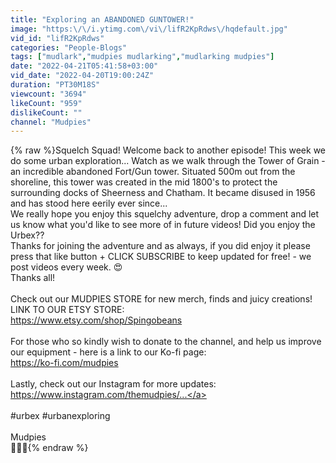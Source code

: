 ```yaml
---
title: "Exploring an ABANDONED GUNTOWER!"
image: "https:\/\/i.ytimg.com\/vi\/lifR2KpRdws\/hqdefault.jpg"
vid_id: "lifR2KpRdws"
categories: "People-Blogs"
tags: ["mudlark","mudpies mudlarking","mudlarking mudpies"]
date: "2022-04-21T05:41:58+03:00"
vid_date: "2022-04-20T19:00:24Z"
duration: "PT30M18S"
viewcount: "3694"
likeCount: "959"
dislikeCount: ""
channel: "Mudpies"
---
```

{% raw %}Squelch Squad! Welcome back to another episode! This week we do some urban exploration... Watch as we walk through the Tower of Grain - an incredible abandoned Fort/Gun tower. Situated 500m out from the shoreline, this tower was created in the mid 1800's to protect the surrounding docks of Sheerness and Chatham. It became disused in 1956 and has stood here eerily ever since...<br />We really hope you enjoy this squelchy adventure, drop a comment and let us know what you'd like to see more of in future videos! Did you enjoy the Urbex??<br />Thanks for joining the adventure and as always, if you did enjoy it please press that like button + CLICK SUBSCRIBE to keep updated for free! - we post videos every week. 😍 <br />Thanks all!<br /><br />Check out our MUDPIES STORE for new merch, finds and juicy creations!<br />LINK TO OUR ETSY STORE: <br /><a rel="nofollow" target="blank" href="https://www.etsy.com/shop/Spingobeans">https://www.etsy.com/shop/Spingobeans</a><br /><br />For those who so kindly wish to donate to the channel, and help us improve our equipment - here is a link to our Ko-fi page:<br /><a rel="nofollow" target="blank" href="https://ko-fi.com/mudpies">https://ko-fi.com/mudpies</a><br /><br />Lastly, check out our Instagram for more updates: <br /><a rel="nofollow" target="blank" href="https://www.instagram.com/themudpies/...">https://www.instagram.com/themudpies/...</a><br /><br />#urbex #urbanexploring<br /><br />Mudpies<br />🧡🧡🧡{% endraw %}
